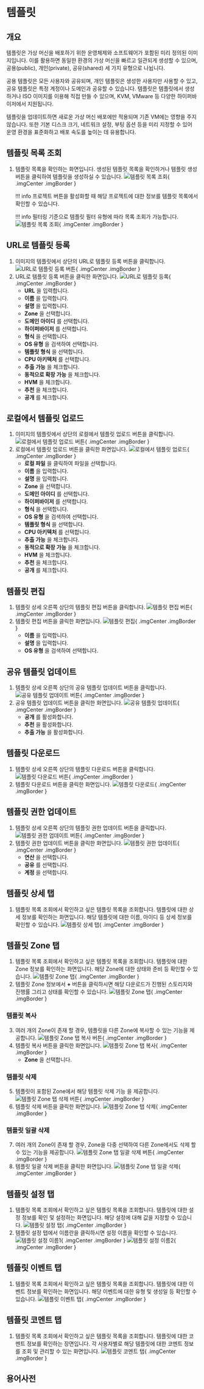 
# 템플릿

## 개요
템플릿은 가상 머신을 배포하기 위한 운영체제와 소프트웨어가 포함된 미리 정의된 이미지입니다.
이를 활용하면 동일한 환경의 가상 머신을 빠르고 일관되게 생성할 수 있으며, 공용(public), 개인(private), 공유(shared) 세 가지 유형으로 나뉩니다.

공용 템플릿은 모든 사용자와 공유되며, 개인 템플릿은 생성한 사용자만 사용할 수 있고, 공유 템플릿은 특정 계정이나 도메인과 공유할 수 있습니다.
템플릿은 템플릿에서 생성하거나 ISO 이미지를 이용해 직접 만들 수 있으며, KVM, VMware 등 다양한 하이퍼바이저에서 지원됩니다.

템플릿을 업데이트하면 새로운 가상 머신 배포에만 적용되며 기존 VM에는 영향을 주지 않습니다.
또한 기본 디스크 크기, 네트워크 설정, 부팅 옵션 등을 미리 지정할 수 있어 운영 환경을 표준화하고 배포 속도를 높이는 데 유용합니다.

## 템플릿 목록 조회
1. 템플릿 목록을 확인하는 화면입니다. 생성된 템플릿 목록을 확인하거나 템플릿 생성 버튼을 클릭하여 템플릿을 생성하실 수 있습니다.
    ![템플릿 목록 조회](../../assets/images/admin-guide/mold/image/template/template-dashboard.png){ .imgCenter .imgBorder }

    !!! info
        프로젝트 버튼을 활성화할 때 해당 프로젝트에 대한 정보를 템플릿 목록에서 확인할 수 있습니다.

    !!! info
        필터링 기준으로 템플릿 필터 유형에 따라 목록 조회가 가능합니다.
        ![템플릿 목록 조회](../../assets/images/admin-guide/mold/image/template/template-dashboard-filter.png){ .imgCenter .imgBorder }

## URL로 템플릿 등록
1. 이미지의 템플릿에서 상단의 URL로 템플릿 등록 버튼을 클릭합니다.
    ![URL로 템플릿 등록 버튼](../../assets/images/admin-guide/mold/image/template/template-url-register-01.png){ .imgCenter .imgBorder }
2. URL로 템플릿 등록 버튼을 클릭한 화면입니다.
    ![URL로 템플릿 등록](../../assets/images/admin-guide/mold/image/template/template-url-register-02.png){ .imgCenter .imgBorder }
    - **URL** 을 입력합니다.
    - **이름** 을 입력합니다.
    - **설명** 을 입력합니다.
    - **Zone** 을 선택합니다.
    - **도메인 아이디** 를 선택합니다.
    - **하이퍼바이저** 를 선택합니다.
    - **형식** 을 선택합니다.
    - **OS 유형** 을 검색하여 선택합니다.
    - **템플릿 형식** 을 선택합니다.
    - **CPU 아키텍처** 를 선택합니다.
    - **추출 가능** 을 체크합니다.
    - **동적으로 확장 가능** 을 체크합니다.
    - **HVM** 을 체크합니다.
    - **추천** 을 체크합니다.
    - **공개** 를 체크합니다.

## 로컬에서 템플릿 업로드
1. 이미지의 템플릿에서 상단의 로컬에서 템플릿 업로드 버튼을 클릭합니다.
    ![로컬에서 템플릿 업로드 버튼](../../assets/images/admin-guide/mold/image/template/template-local-upload-01.png){ .imgCenter .imgBorder }
2. 로컬에서 템플릿 업로드 버튼을 클릭한 화면입니다.
    ![로컬에서 템플릿 업로드](../../assets/images/admin-guide/mold/image/template/template-local-upload-02.png){ .imgCenter .imgBorder }
    - **로컬 파일** 을 클릭하여 파일을 선택합니다.
    - **이름** 을 입력합니다.
    - **설명** 을 입력합니다.
    - **Zone** 을 선택합니다.
    - **도메인 아이디** 를 선택합니다.
    - **하이퍼바이저** 를 선택합니다.
    - **형식** 을 선택합니다.
    - **OS 유형** 을 검색하여 선택합니다.
    - **템플릿 형식** 을 선택합니다.
    - **CPU 아키텍처** 를 선택합니다.
    - **추출 가능** 을 체크합니다.
    - **동적으로 확장 가능** 을 체크합니다.
    - **HVM** 을 체크합니다.
    - **추천** 을 체크합니다.
    - **공개** 를 체크합니다.

## 템플릿 편집
1. 템플릿 상세 오른쪽 상단의 템플릿 편집 버튼을 클릭합니다.
    ![템플릿 편집 버튼](../../assets/images/admin-guide/mold/image/template/template-update-01.png){ .imgCenter .imgBorder }
2. 템플릿 편집 버튼을 클릭한 화면입니다.
    ![템플릿 편집](../../assets/images/admin-guide/mold/image/template/template-update-02.png){ .imgCenter .imgBorder }
    - **이름** 을 입력합니다.
    - **설명** 을 입력합니다.
    - **OS 유형** 을 검색하여 선택합니다.

## 공유 템플릿 업데이트
1. 템플릿 상세 오른쪽 상단의 공유 템플릿 업데이트 버튼을 클릭합니다.
    ![공유 템플릿 업데이트 버튼](../../assets/images/admin-guide/mold/image/template/template-share-update-01.png){ .imgCenter .imgBorder }
2. 공유 템플릿 업데이트 버튼을 클릭한 화면입니다.
    ![공유 템플릿 업데이트](../../assets/images/admin-guide/mold/image/template/template-share-update-02.png){ .imgCenter .imgBorder }
    - **공개** 를 활성화합니다.
    - **추천** 을 활성화합니다.
    - **추출 가능** 을 활성화합니다.

## 템플릿 다운로드
1. 템플릿 상세 오른쪽 상단의 템플릿 다운로드 버튼을 클릭합니다.
    ![템플릿 다운로드 버튼](../../assets/images/admin-guide/mold/image/template/template-download-01.png){ .imgCenter .imgBorder }
2. 템플릿 다운로드 버튼을 클릭한 화면입니다.
    ![템플릿 다운로드](../../assets/images/admin-guide/mold/image/template/template-download-02.png){ .imgCenter .imgBorder }

## 템플릿 권한 업데이트
1. 템플릿 상세 오른쪽 상단의 템플릿 권한 업데이트 버튼을 클릭합니다.
    ![템플릿 권한 업데이트 버튼](../../assets/images/admin-guide/mold/image/template/template-authority-update-01.png){ .imgCenter .imgBorder }
2. 템플릿 권한 업데이트 버튼을 클릭한 화면입니다.
    ![템플릿 권한 업데이트](../../assets/images/admin-guide/mold/image/template/template-authority-update-02.png){ .imgCenter .imgBorder }
    - **연산** 을 선택합니다.
    - **공유** 를 선택합니다.
    - **계정** 을 선택합니다.

## 템플릿 상세 탭
1. 템플릿 목록 조회에서 확인하고 싶은 템플릿 목록을 조회합니다. 템플릿에 대한 상세 정보를 확인하는 화면입니다. 해당 템플릿에 대한 이름, 아이디 등 상세 정보를 확인할 수 있습니다.
    ![템플릿 상세 탭](../../assets/images/admin-guide/mold/image/template/template-info.png){ .imgCenter .imgBorder }

## 템플릿 Zone 탭
1. 템플릿 목록 조회에서 확인하고 싶은 템플릿 목록을 조회합니다. 템플릿에 대한 Zone 정보를 확인하는 화면입니다. 해당 Zone에 대한 상태와 준비 등 확인할 수 있습니다.
    ![템플릿 Zone 탭](../../assets/images/admin-guide/mold/image/template/template-zone-01.png){ .imgCenter .imgBorder }
2. 템플릿 Zone 정보에서 **+** 버튼을 클릭하시면 해당 다운로드가 진행된 스토리지와 진행률 그리고 상태를 확인할 수 있습니다.
    ![템플릿 Zone 탭](../../assets/images/admin-guide/mold/image/template/template-zone-02.png){ .imgCenter .imgBorder }

### 템플릿 복사
3. 여러 개의 Zone이 존재 할 경우, 템플릿을 다른 Zone에 복사할 수 있는 기능을 제공합니다.
    ![템플릿 Zone 탭 복사 버튼](../../assets/images/admin-guide/mold/image/template/template-zone-info-copy-01.png){ .imgCenter .imgBorder }
4. 템플릿 복사 버튼을 클릭한 화면입니다.
    ![템플릿 Zone 탭 복사](../../assets/images/admin-guide/mold/image/template/template-zone-info-copy-02.png){ .imgCenter .imgBorder }
    - **Zone** 을 선택합니다.

### 템플릿 삭제
5. 템플릿이 포함된 Zone에서 해당 템플릿 삭제 기능 을 제공합니다.
    ![템플릿 Zone 탭 삭제 버튼](../../assets/images/admin-guide/mold/image/template/template-zone-info-delete-01.png){ .imgCenter .imgBorder }
6. 템플릿 삭제 버튼을 클릭한 화면입니다.
    ![템플릿 Zone 탭 삭제](../../assets/images/admin-guide/mold/image/template/template-zone-info-delete-02.png){ .imgCenter .imgBorder }

### 템플릿 일괄 삭제
7. 여러 개의 Zone이 존재 할 경우, Zone을 다중 선택하여 다른 Zone에서도 삭제 할 수 있는 기능을 제공합니다.
    ![템플릿 Zone 탭 일괄 삭제 버튼](../../assets/images/admin-guide/mold/image/template/template-zone-info-all-delete-01.png){ .imgCenter .imgBorder }
8. 템플릿 일괄 삭제 버튼을 클릭한 화면입니다.
    ![템플릿 Zone 탭 일괄 삭제](../../assets/images/admin-guide/mold/image/template/template-zone-info-all-delete-02.png){ .imgCenter .imgBorder }

## 템플릿 설정 탭
1. 템플릿 목록 조회에서 확인하고 싶은 템플릿 목록을 조회합니다. 템플릿에 대한 설정 정보를 확인 및 설정하는 화면입니다. 해당 설정에 대해 값을 지정할 수 있습니다.
    ![템플릿 설정 탭](../../assets/images/admin-guide/mold/image/template/template-setting-01.png){ .imgCenter .imgBorder }
2. 템플릿 설정 탭에서 이름란을 클릭하시면 설정 이름을 확인할 수 있습니다.
    ![템플릿 설정 이름1](../../assets/images/admin-guide/mold/image/template/template-setting-name-01.png){ .imgCenter .imgBorder }
    ![템플릿 설정 이름2](../../assets/images/admin-guide/mold/image/template/template-setting-name-02.png){ .imgCenter .imgBorder }

## 템플릿 이벤트 탭
1. 템플릿 목록 조회에서 확인하고 싶은 템플릿 목록을 조회합니다. 템플릿에 대한 이벤트 정보를 확인하는 화면입니다. 해당 이벤트에 대한 유형 및 생성일 등 확인할 수 있습니다.
    ![템플릿 이벤트 탭](../../assets/images/admin-guide/mold/image/template/template-event.png){ .imgCenter .imgBorder }

## 템플릿 코멘트 탭
1. 템플릿 목록 조회에서 확인하고 싶은 템플릿 목록을 조회합니다. 템플릿에 대한 코멘트 정보를 확인하는 장면입니다. 각 사용자별로 해당 템플릿에 대한 코멘트 정보를 조회 및 관리할 수 있는 화면입니다.
    ![템플릿 코멘트 탭](../../assets/images/admin-guide/mold/image/template/template-coment.png){ .imgCenter .imgBorder }

## 용어사전
